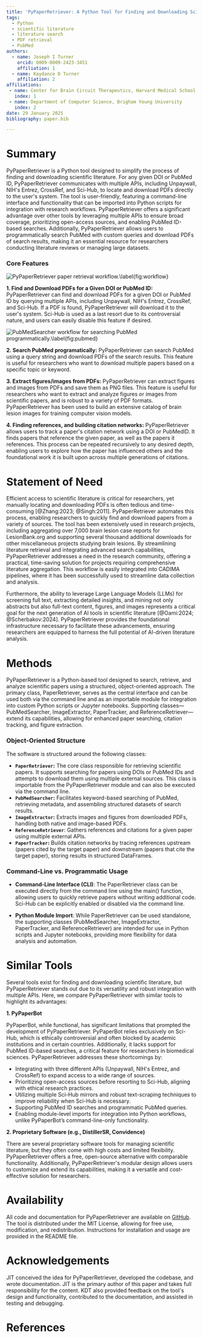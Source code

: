 ```yaml
---
title: 'PyPaperRetriever: A Python Tool for Finding and Downloading Scientific Literature'
tags:
  - Python
  - scientific literature
  - literature search
  - PDF retrieval
  - PubMed
authors:
  - name: Joseph I Turner
    orcid: 0009-0009-2423-3451
    affiliation: 1
  - name: Kaydance D Turner
    affiliation: 2
affiliations:
 - name: Center for Brain Circuit Therapeutics, Harvard Medical School
   index: 1
 - name: Department of Computer Science, Brigham Young University
   index: 2
date: 29 January 2025
bibliography: paper.bib

---
```

# Summary

PyPaperRetriever is a Python tool designed to simplify the process of finding and downloading scientific literature. For any given DOI or PubMed ID, PyPaperRetriever communicates with multiple APIs, including Unpaywall, NIH's Entrez, CrossRef, and Sci-Hub, to locate and download PDFs directly to the user's system. The tool is user-friendly, featuring a command-line interface and functionality that can be imported into Python scripts for integration with research workflows. PyPaperRetriever offers a significant advantage over other tools by leveraging multiple APIs to ensure broad coverage, prioritizing open-access sources, and enabling PubMed ID-based searches. Additionally, PyPaperRetriever allows users to programmatically search PubMed with custom queries and download PDFs of search results, making it an essential resource for researchers conducting literature reviews or managing large datasets.

### Core Features

![PyPaperRetriever paper retrieval workflow.\label{fig:workflow}](figure1.png)


**1. Find and Download PDFs for a Given DOI or PubMed ID:** PyPaperRetriever can find and download PDFs for a given DOI or PubMed ID by querying multiple APIs, including Unpaywall, NIH's Entrez, CrossRef, and Sci-Hub. If a PDF is found, PyPaperRetriever will download it to the user's system. Sci-Hub is used as a last resort due to its controversial nature, and users can easily disable this feature if desired.

![PubMedSearcher workflow for searching PubMed programmatically.\label{fig:pubmed}](figure2.png)

**2. Search PubMed programatically:** PyPaperRetriever can search PubMed using a query string and download PDFs of the search results. This feature is useful for researchers who want to download multiple papers based on a specific topic or keyword.

**3. Extract figures/images from PDFs:** PyPaperRetriever can extract figures and images from PDFs and save them as PNG files. This feature is useful for researchers who want to extract and analyze figures or images from scientific papers, and is robust to a variety of PDF formats. PyPaperRetriever has been used to build an extensive catalog of brain lesion images for training computer vision models.

**4. Finding references, and building citation networks:** PyPaperRetriever allows users to track a paper's citation network using a DOI or PubMedID. It finds papers that reference the given paper, as well as the papers it references. This process can be repeated recursively to any desired depth, enabling users to explore how the paper has influenced others and the foundational work it is built upon across multiple generations of citations.

# Statement of Need
Efficient access to scientific literature is critical for researchers, yet manually locating and downloading PDFs is often tedious and time-consuming [@Zhang:2023; @Singh:2011]. PyPaperRetriever automates this process, enabling researchers to quickly find and download papers from a variety of sources. The tool has been extensively used in research projects, including aggregating over 7,000 brain lesion case reports for LesionBank.org and supporting several thousand additional downloads for other miscellaneous projects studying brain lesions. By streamlining literature retrieval and integrating advanced search capabilities, PyPaperRetriever addresses a need in the research community, offering a practical, time-saving solution for projects requiring comprehensive literature aggregation. This workflow is easily integrated into CADIMA pipelines, where it has been successfully used to streamline data collection and analysis.

Furthermore, the ability to leverage Large Language Models (LLMs) for screening full text, extracting detailed insights, and mining not only abstracts but also full-text content, figures, and images represents a critical goal for the next generation of AI tools in scientific literature [@Oami:2024; @Scherbakov:2024]. PyPaperRetriever provides the foundational infrastructure necessary to facilitate these advancements, ensuring researchers are equipped to harness the full potential of AI-driven literature analysis.

# Methods

PyPaperRetriever is a Python-based tool designed to search, retrieve, and analyze scientific papers using a structured, object-oriented approach. The primary class, PaperRetriever, serves as the central interface and can be used both via the command line and as an importable module for integration into custom Python scripts or Jupyter notebooks. Supporting classes—PubMedSearcher, ImageExtractor, PaperTracker, and ReferenceRetriever—extend its capabilities, allowing for enhanced paper searching, citation tracking, and figure extraction.

### Object-Oriented Structure

The software is structured around the following classes:

- **`PaperRetriever`:** The core class responsible for retrieving scientific papers. It supports searching for papers using DOIs or PubMed IDs and attempts to download them using multiple external sources. This class is importable from the PyPaperRetriever module and can also be executed via the command line.
- **`PubMedSearcher`:** Facilitates keyword-based searching of PubMed, retrieving metadata, and assembling structured datasets of search results.
- **`ImageExtractor`:** Extracts images and figures from downloaded PDFs, handling both native and image-based PDFs.
- **`ReferenceRetriever`**: Gathers references and citations for a given paper using multiple external APIs.
- **`PaperTracker`:** Builds citation networks by tracing references upstream (papers cited by the target paper) and downstream (papers that cite the target paper), storing results in structured DataFrames.

### Command-Line vs. Programmatic Usage

- **Command-Line Interface (CLI)**: The PaperRetriever class can be executed directly from the command line using the main() function, allowing users to quickly retrieve papers without writing additional code. Sci-Hub can be explicitly enabled or disabled via the command line.

- **Python Module Import**: While PaperRetriever can be used standalone, the supporting classes (PubMedSearcher, ImageExtractor, PaperTracker, and ReferenceRetriever) are intended for use in Python scripts and Jupyter notebooks, providing more flexibility for data analysis and automation.

# Similar Tools
Several tools exist for finding and downloading scientific literature, but PyPaperRetriever stands out due to its versatility and robust integration with multiple APIs. Here, we compare PyPaperRetriever with similar tools to highlight its advantages:

**1. PyPaperBot**

PyPaperBot, while functional, has significant limitations that prompted the development of PyPaperRetriever. PyPaperBot relies exclusively on Sci-Hub, which is ethically controversial and often blocked by academic institutions and in certain countries. Additionally, it lacks support for PubMed ID-based searches, a critical feature for researchers in biomedical sciences. PyPaperRetriever addresses these shortcomings by:

- Integrating with three different APIs (Unpaywall, NIH's Entrez, and CrossRef) to expand access to a wide range of sources.
- Prioritizing open-access sources before resorting to Sci-Hub, aligning with ethical research practices.
- Utilizing multiple Sci-Hub mirrors and robust text-scraping techniques to improve reliability when Sci-Hub is necessary.
- Supporting PubMed ID searches and programmatic PubMed queries.
- Enabling module-level imports for integration into Python workflows, unlike PyPaperBot’s command-line-only functionality.

**2. Proprietary Software (e.g., DistillerSR, Convidence)**

There are several proprietary software tools for managing scientific literature, but they often come with high costs and limited flexibility. PyPaperRetriever offers a free, open-source alternative with comparable functionality. Additionally, PyPaperRetriever's modular design allows users to customize and extend its capabilities, making it a versatile and cost-effective solution for researchers.

# Availability

All code and documentation for PyPaperRetriever are available on [GitHub](https://github.com/JosephIsaacTurner/pypaperretriever). The tool is distributed under the MIT License, allowing for free use, modification, and redistribution. Instructions for installation and usage are provided in the README file.

# Acknowledgements

JIT conceived the idea for PyPaperRetriever, developed the codebase, and wrote documentation. JIT is the primary author of this paper and takes full responsibility for the content. KDT also provided feedback on the tool's design and functionality, contributed to the documentation, and assisted in testing and debugging.

# References